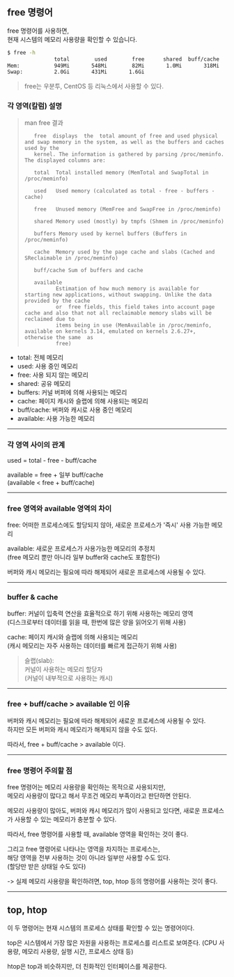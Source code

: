 ## free 명령어

free 명령어를 사용하면,  
현재 시스템의 메모리 사용량을 확인할 수 있습니다.  
```bash
$ free -h
               total        used        free      shared  buff/cache   available
Mem:           949Mi       548Mi        82Mi       1.0Mi       318Mi       239Mi
Swap:          2.0Gi       431Mi       1.6Gi
```

> free는 우분투, CentOS 등 리눅스에서 사용할 수 있다.

### 각 영역(칼럼) 설명

> man free 결과
> 
>        free  displays  the  total amount of free and used physical and swap memory in the system, as well as the buffers and caches used by the  
>        kernel. The information is gathered by parsing /proc/meminfo. The displayed columns are:
> 
>        total  Total installed memory (MemTotal and SwapTotal in /proc/meminfo)
> 
>        used   Used memory (calculated as total - free - buffers - cache)
> 
>        free   Unused memory (MemFree and SwapFree in /proc/meminfo)
> 
>        shared Memory used (mostly) by tmpfs (Shmem in /proc/meminfo)
> 
>        buffers Memory used by kernel buffers (Buffers in /proc/meminfo)
> 
>        cache  Memory used by the page cache and slabs (Cached and SReclaimable in /proc/meminfo)
> 
>        buff/cache Sum of buffers and cache
> 
>        available  
>               Estimation of how much memory is available for starting new applications, without swapping. Unlike the data provided by the cache  
>               or  free fields, this field takes into account page cache and also that not all reclaimable memory slabs will be reclaimed due to  
>               items being in use (MemAvailable in /proc/meminfo, available on kernels 3.14, emulated on kernels 2.6.27+, otherwise the same  as  
>               free)


- total: 전체 메모리
- used: 사용 중인 메모리
- free: 사용 되지 않는 메모리
- shared: 공유 메모리
- buffers: 커널 버퍼에 의해 사용되는 메모리
- cache: 페이지 캐시와 슬랩에 의해 사용되는 메모리
- buff/cache: 버퍼와 캐시로 사용 중인 메모리
- available: 사용 가능한 메모리

---

### 각 영역 사이의 관계

used = total - free - buff/cache

available = free + 일부 buff/cache  
(available < free + buff/cache)

---

### free 영역와 available 영역의 차이

free: 어떠한 프로세스에도 할당되지 않아, 새로운 프로세스가 '즉시' 사용 가능한 메모리

available: 새로운 프로세스가 사용가능한 메모리의 추정치  
(free 메모리 뿐만 아니라 일부 buffer와 cache도 포함한다)

버퍼와 캐시 메모리는 필요에 따라 해제되어 새로운 프로세스에 사용될 수 있다.

---

### buffer & cache

buffer: 커널이 입축력 연산을 효율적으로 하기 위해 사용하는 메모리 영역  
(디스크로부터 데이터를 읽을 때, 한번에 많은 양을 읽어오기 위해 사용)

cache: 페이지 캐시와 슬랩에 의해 사용되는 메모리  
(캐시 메모리는 자주 사용하는 데이터를 빠르게 접근하기 위해 사용)

> 슬랩(slab):  
> 커널이 사용하는 메모리 할당자  
> (커널이 내부적으로 사용하는 캐시)

---

### free + buff/cache > available 인 이유

버퍼와 캐시 메모리는 필요에 따라 해제되어 새로운 프로세스에 사용될 수 있다.  
하지만 모든 버퍼와 캐시 메모리가 해제되지 않을 수도 있다.

따라서, free + buff/cache > available 이다.

---

### free 명령어 주의할 점

free 명령어는 메모리 사용량을 확인하는 목적으로 사용되지만,  
메모리 사용량이 많다고 해서 무조건 메모리 부족이라고 판단하면 안된다.

메모리 사용량이 많아도, 버퍼와 캐시 메모리가 많이 사용되고 있다면,
새로운 프로세스가 사용할 수 있는 메모리가 충분할 수 있다.

따라서, free 명령어를 사용할 때, available 영역을 확인하는 것이 좋다.

그리고 free 명령어로 나타나는 영역을 차지하는 프로세스는,  
해당 영역을 전부 사용하는 것이 아니라 일부만 사용할 수도 있다.  
(할당만 받은 상태일 수도 있다)

-> 실제 메모리 사용량을 확인하려면, top, htop 등의 명령어를 사용하는 것이 좋다.

---

## top, htop

이 두 명령어는 현재 시스템의 프로세스 상태를 확인할 수 있는 명령어이다.

top은 시스템에서 가장 많은 자원을 사용하는 프로세스를 리스트로 보여준다.
(CPU 사용량, 메모리 사용량, 실행 시간, 프로세스 상태 등)

htop은 top과 비슷하지만, 더 친화적인 인터페이스를 제공한다.